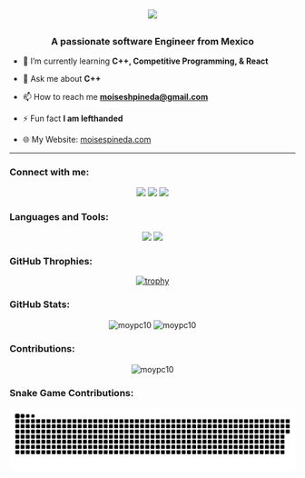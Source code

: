 <h1 align="center">
  <a href="https://git.io/typing-svg">
    <img src="https://readme-typing-svg.herokuapp.com/?lines=Hello,+There!+👋;This+is+Moises+Pineda...;I'm+ready+to+code!+🙌&center=true&size=30">
  </a>
</h1>

<h3 align="center">A passionate software Engineer from Mexico</h3>

- 🌱 I’m currently learning **C++, Competitive Programming, & React**

- 💬 Ask me about **C++**

- 📫 How to reach me **moiseshpineda@gmail.com**

- ⚡ Fun fact **I am lefthanded**

- 🌐 My Website: [moisespineda.com](https://www.moisespineda.com/)

<hr/>

<h3 align="left">Connect with me:</h3>
<p align="center">
    <a href="https://www.linkedin.com/in/moypc10" style="text-decoration: none !important;">
        <img src="https://skillicons.dev/icons?i=linkedin" />
    </a>
    <a href="https://www.instagram.com/moypc10" style="text-decoration: none !important;">
        <img src="https://skillicons.dev/icons?i=instagram" />
    </a>
    <a href="mailto:moiseshpineda@gmail.com" style="text-decoration: none !important;">
        <img src="https://skillicons.dev/icons?i=gmail" />
    </a>
</p>

<h3 align="left">Languages and Tools:</h3>
<div align="center">
    <img src="https://skillicons.dev/icons?i=vscode,github,azure,react,flutter,spring,androidstudio,firebase,mysql,postman,git,github,linux,ai,php" />
    <img src="https://skillicons.dev/icons?i=html,css,python,javascript,cpp,java,nextjs,npm,nodejs,md,discord,figma,kotlin,matlab,swift" /></br>
  
</div>

### GitHub Throphies:
<p align="center">
  <a href="https://github.com/moypc10/github-profile-trophy">
    <img src="https://github-profile-trophy.vercel.app/?username=moypc10&column=7" alt="trophy" />
  </a>
</p>

### GitHub Stats:
<p align="center">
  <img align="center" src="https://github-readme-stats.vercel.app/api/top-langs?username=moypc10&show_icons=true&locale=en&layout=compact" alt="moypc10" />
  <img align="center" src="https://github-readme-stats.vercel.app/api?username=moypc10&show_icons=true&locale=en" alt="moypc10" />
</p>

### Contributions:
<p align="center"><img align="center" src="https://github-readme-streak-stats.herokuapp.com/?user=moypc10&" alt="moypc10" /></p>

### Snake Game Contributions:
<div align="center">
  <img  src="moy.svg"
       alt="snake" />
</div>
